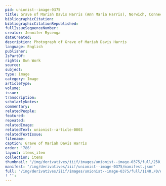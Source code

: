 ```yaml
---
pid: unionist--image-0375
title: Grave of Mariah Davis Harris (Ann Maria Harris), Norwich, Connecticut
bibliographicCitation: 
bibliographicCitationRepublished: 
fullIssueSequenceNumber: 
creator: Jennifer Rycenga
dateCreated: 
description: Photograph of Grave of Mariah Davis Harris
language: English
publisher: 
IsPartOf: 
rights: Own Work
source: 
subject: 
type: image
category: Image
articleType: 
volume: 
issue: 
transcription: 
scholarlyNotes: 
commentary: 
relatedPeople: 
featured: 
repeated: 
relatedImage: 
relatedText: unionist--article-0003
relatedTextIssue: 
filename: 
caption: Grave of Mariah Davis Harris
order: '786'
layout: items_item
collection: items
thumbnail: "/img/derivatives/iiif/images/unionist--image-0375/full/250,/0/default.jpg"
manifest: "/img/derivatives/iiif/unionist--image-0375/manifest.json"
full: "/img/derivatives/iiif/images/unionist--image-0375/full/1140,/0/default.jpg"
! '': 
---
```

